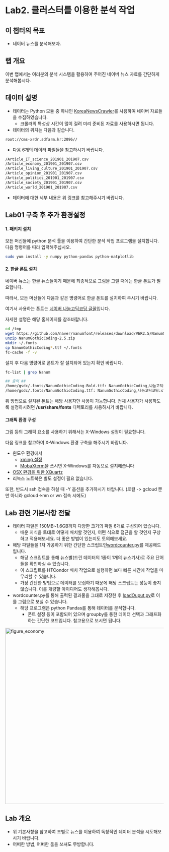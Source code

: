 # Lab2. 클러스터를 이용한 분석 작업


## 이 챕터의 목표
   * 네이버 뉴스를 분석해보자.

## 랩 개요
이번 랩에서는 여러분의 분석 시스템을 활용하여 주어진 네이버 뉴스 자료를 간단하게 분석해봅시다.

## 데이터 설명
   * 데이터는 Python 모듈 중 하나인 [KoreaNewsCrawler](https://github.com/lumyjuwon/KoreaNewsCrawler)를 사용하여 네이버 자료들을 수집하였습니다.
      * 크롤러의 특성상 시간이 많이 걸려 미리 준비된 자료를 사용하시면 됩니다.
   * 데이터의 위치는 다음과 같습니다.
   ```bash
   root://cms-xrdr.sdfarm.kr:2096//
   ```
   * 다음 6개의 데이터 파일들을 참고하시기 바랍니다.
   ```bash
/Article_IT_science_201901_201907.csv
/Article_economy_201901_201907.csv
/Article_living_culture_201901_201907.csv
/Article_opinion_201901_201907.csv
/Article_politics_201901_201907.csv
/Article_society_201901_201907.csv
/Article_world_201901_201907.csv
```
   * 데이터에 대한 세부 내용은 위 링크를 참고해주시기 바랍니다.
   
##  Lab01 구축 후 추가 환경설정

#### 1. 패키지 설치
모든 머신들에 python 분석 툴을 이용하여 간단한 분석 작업 프로그램을 설치합니다.
다음 명령어를 따라 입력해주십시오.
```bash
sudo yum install -y numpy python-pandas python-matplotlib
```
#### 2. 한글 폰트 설치
네이버 뉴스는 한글 뉴스들이기 때문에 최종적으로 그림을 그릴 때에는 한글 폰트가 필요합니다.

따라서, 모든 머신들에 다음과 같은 명령어로 한글 폰트를 설치하여 주시기 바랍니다.

여기서 사용하는 폰트는 [네이버 나눔고딕코딩 글꼴](https://github.com/naver/nanumfont)입니다.

자세한 설명은 해당 홈페이지를 참조바랍니다.

```bash
cd /tmp
wget https://github.com/naver/nanumfont/releases/download/VER2.5/NanumGothicCoding-2.5.zip
unzip NanumGothicCoding-2.5.zip
mkdir ~/.fonts
cp NanumGothicCoding*.ttf ~/.fonts
fc-cache -f -v
```
설치 후 다음 명령어로 폰트가 잘 설치되어 있는지 확인 바랍니다.
```bash
fc-list | grep Nanum

## 출력 ## 
/home/gsdc/.fonts/NanumGothicCoding-Bold.ttf: NanumGothicCoding,나눔고딕코딩:style=Bold
/home/gsdc/.fonts/NanumGothicCoding.ttf: NanumGothicCoding,나눔고딕코딩:style=Regular
```

위 방법으로 설치된 폰트는 해당 사용자만 사용이 가능합니다. 전체 사용자가 사용하도록 설정하시려면 **/usr/share/fonts** 디렉토리를 사용하시기 바랍니다.
#### 그래픽 환경 구성
그림 등의 그래픽 요소를 사용하기 위해서는 X-Windows 설정이 필요합니다.

다음 링크를 참고하여 X-Windows 환경 구축을 해주시기 바랍니다.

   * 윈도우 환경에서
      * [xming 설정](https://m.blog.naver.com/PostView.nhn?blogId=monocho&logNo=221114374493&proxyReferer=https%3A%2F%2Fwww.google.com%2F)
      * [MobaXterm](https://mobaxterm.mobatek.net/)을 쓰시면 X-Windows를 자동으로 설치해줍니다
   * [OSX 환경을 위한 XQuartz](https://www.xquartz.org/)
   * 리눅스 노트북은 별도 설정이 필요 없습니다.

또한, 반드시 ssh 접속을 하실 때 -Y 옵션을 추가하시기 바랍니다. (로컬 -> gcloud 뿐만 아니라 gcloud->mn or wn 접속 시에도)


## Lab 관련 기본사항 전달
   * 데이터 파일은 150MB~1.6GB까지 다양한 크기의 파일 6개로 구성되어 있습니다.
      * 배운 지식을 토대로 어떻게 배치할 것인지, 어떤 식으로 접근을 할 것인지 구상하고 적용해보세요. 더 좋은 방법이 있는지도 토의해보세요.
   * 해당 파일들을 1차 가공하기 위한 간단한 스크립트인[wordcounter.py](https://github.com/geonmo/GSDCSchool_XRootD_Scripts/blob/master/utils/wordcounter.py)를 제공해드립니다. 
      * 해당 스크립트를 통해 뉴스별(드린 데이터의 1줄이 1개의 뉴스기사)로 주요 단어들을 확인하실 수 있습니다.
      * 이 스크립트를 HTCondor 배치 작업으로 실행하면 보다 빠른 시간에 작업을 마무리할 수 있습니다.
      * 가장 간단한 방법으로 데이터를 모집하기 때문에 해당 스크립트는 성능이 좋지 않습니다. 이를 개량할 아이디어도 생각해봅시다.
   * wordcounter.py를 통해 출력된 결과물을 그대로 저장한 후 [loadOuput.py](https://github.com/geonmo/GSDCSchool_XRootD_Scripts/blob/master/utils/loadOutput.py)로 이를 그림으로 보실 수 있습니다.
      * 해당 프로그램은 python Pandas를 통해 데이터를 분석합니다. 
         * 폰트 설정 등이 포함되어 있으며 groupby를 통한 데이터 선택과 그래프화하는 간단한 코드입니다. 참고용으로 보시면 됩니다.
<img width="559" alt="figure_economy" src="https://user-images.githubusercontent.com/4969463/61925863-14836500-afa9-11e9-85f1-1d995b33f413.PNG">
      

## Lab 개요
   * 위 기본사항을 참고하여 조별로 뉴스를 이용하여 독창적인 데이터 분석을 시도해보시기 바랍니다.
   * 어떠한 방법, 어떠한 툴을 쓰셔도 무방합니다.



